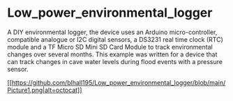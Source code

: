 # Low_power_environmental_logger
A DIY environmental logger, the device uses an Arduino micro-controller, compatible analogue or I2C digital sensors, a DS3231 real time clock (RTC) module and a TF Micro SD Mini SD Card Module to track environmental changes over several months. This example was written for a device that can track changes in cave water levels during flood events with a pressure sensor. 

[[https://github.com/blhall195/Low_power_environmental_logger/blob/main/Picture1.png|alt=octocat]]
